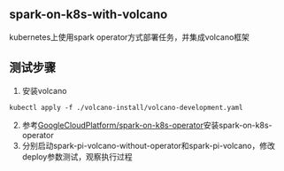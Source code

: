 ## spark-on-k8s-with-volcano
kubernetes上使用spark operator方式部署任务，并集成volcano框架

## 测试步骤
1. 安装volcano
```shell script
kubectl apply -f ./volcano-install/volcano-development.yaml
```
2. 参考[GoogleCloudPlatform/spark-on-k8s-operator](https://github.com/GoogleCloudPlatform/spark-on-k8s-operator)安装spark-on-k8s-operator
3. 分别启动spark-pi-volcano-without-operator和spark-pi-volcano，修改deploy参数测试，观察执行过程
